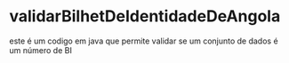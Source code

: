 # validarBilhetDeIdentidadeDeAngola
este é um codigo em java que permite validar se um conjunto de dados é um número de BI
